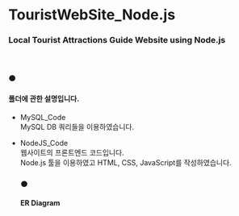 # TouristWebSite_Node.js
<h3>Local Tourist Attractions Guide Website using Node.js</h3>

<BR>
 
  ### ● <h4>폴더에 관한 설명입니다.</h4>

* MySQL_Code<BR>
MySQL DB 쿼리들을 이용하였습니다.<BR>

* NodeJS_Code<BR>
웹사이트의 프론트엔드 코드입니다.<BR>
Node.js 툴을 이용하였고 HTML, CSS, JavaScript를 작성하였습니다.<BR>
  
  ### ● <h4>ER Diagram</h4>
  


